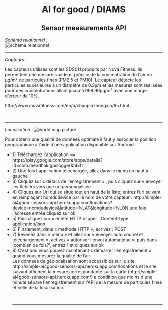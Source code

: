 <h1 align="center">AI for good / DIAMS</h1>
<h2 align="center">Sensor measurements API</h2>

<em>Schéma relationnel :</em>
<br>
<img src='https://zupimages.net/up/19/29/wp9b.png' alt='schema relationnel' />
<br />
<hr />
<em>Capteurs :</em>
<p>Les capteurs utilisés sont les SDS011 produits par Nova Fitness. Ils permettent une mesure rapide et précise de la concentration de l'air en μg/m³ de particules fines (PM2.5 et PM10).
Le capteur détecte les particules supérieures à un diamètre de 0.3μm et les mesures sont réalisées pour des concentrations allant jusqu'à 999.99μg/m³ avec une marge d’erreur de 10%.</p>
<p> http://www.inovafitness.com/en/a/chanpinzhongxin/95.html </p>
<br />
<hr />
<em>Localisation :</em>
<img src='https://zupimages.net/up/19/29/8be3.jpg' alt='world map picture' />
<p>Pour obtenir une qualité de données optimale il faut y associer la position géographique à l’aide d’une application disponible sur Android:
  <ul><li>1) Téléchargez l'application ==> https://play.google.com/store/apps/details?id=com.mendhak.gpslogger&hl=fr</li>
  <li>2) Une fois l'application téléchargée, allez dans le menu en haut à gauche</li> 
  <li>3) Cliquez sur « détails de l’enregistrement » , puis cliquez sur « envoyer les fichiers vers une url personnalisée</li>
  <li>4) Cliquez sur Url qui se situe tout en haut de la liste; entrez l’url suivant en remplaçant nomdudevice par le nom de votre capteur : http://simple-ai4good-sensors-api.herokuapp.com/locations?device=nomdudevice&latitude=%LAT&longitude=%LON une fois l’adresse entrée cliquez sur ok</li>
  <li>5) Puis cliquez sur « entête HTTP » taper : Content-type: application/json</li>
  <li>6) Finalement, dans « methode HTTP », écrivez : POST</li>
  <li>7) Revenez dans « menu » et allez sur « envoyer auto couriel et téléchargement », activez « autoriser l'envoi automatique », puis dans 'combien de fois?', entrez 1 et cliquez sur ok</li>
  <li>8) C’est bon vous pouvez maintenant « démarrer l’enregistrement » quand vous mesurez la qualité de l’air</li>
  Les données de géolocalisation sont accessibles sur le site http://simple-ai4good-sensors-api.herokuapp.com/locations et le site suivant affichent la mesure correspondante sur la carte (http://simple-ai4good-sensors-api.herokuapp.com/) à condition que moins d'une minute sépare l'enregistrement sur l'API de la mesure de particules fines et celle de la localisation.</p>
<br />
<hr />
